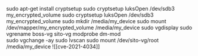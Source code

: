 sudo apt-get install cryptsetup
sudo cryptsetup luksOpen /dev/sdb3 my_encrypted_volume
sudo cryptsetup luksOpen /dev/sdb3 my_encrypted_volume
sudo mkdir /media/my_device
sudo mount /dev/mapper/my_encrypted_volume /media/my_device
sudo vgdisplay
sudo vgrename boss-vg sito-vg
modprobe dm-mod  
sudo vgchange -ay
sudo lvscan
sudo mount /dev/sito-vg/root  /media/my_device
![[cve-2021-4034]]
